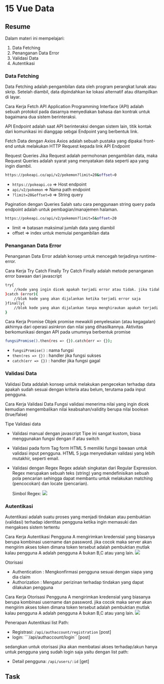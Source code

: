 # 15 Vue Data
## Resume

Dalam materi ini mempelajari:
1. Data Fetching
2. Penanganan Data Error
3. Validasi Data
4. Autentikasi

### Data Fetching
Data Fetching adalah pengambilan data oleh program perangkat lunak atau skrip. Setelah diambil, data dipindahkan ke lokasi alternatif atau ditampilkan di layar.

Cara Kerja Fetch API
Application Programming Interface (API) adalah sebuah protokol pada dasarnya menyediakan bahasa dan kontrak untuk bagaimana dua sistem berinteraksi.

API Endpoint adalah saat API berinteraksi dengan sistem lain, titik kontak dari komunikasi ini dianggap sebgai Endpoint yang berbentuk link.

Fetch Data dengan Axios
Axios adalah sebuah pustaka yang dipakai front-end untuk melakukan HTTP Request kepada link API Endpoint

Request Queries
Jika Request adalah permohonan pengambilan data, maka Request Queries adalah syarat yang menyatakan data seperti apa yang ingin diambil.
```bash
https://pokeapi.co/api/v2/pokemon?limit=20&offset=0
```
 - ```https://pokeapi.co``` => Host endpoint
 - ```api/v2/pokemon``` => Nama path endpoint
 - ```?limit=20&offset=0``` => String query

Pagination dengan Queries
Salah satu cara penggunaan string query pada endpoint adalah untuk pembagian/manajemen halaman.
```bash
https://pokeapi.co/api/v2/pokemon?limit=5&offset=20
```
 - limit => batasan maksimal jumlah data yang diambil
 - offset => index untuk memulai pengambilan data

### Penanganan Data Error
Penanganan Data Error adalah konsep untuk mencegah terjadinya runtime-error.

Cara Kerja Try Catch Finally
Try Catch Finally adalah metode penanganan error bawaan dari javascript
```bash
try{
    //kode yang ingin dicek apakah terjadi error atau tidak. jika tidak, maka blok kode ini akan dijalankan sampai selesai. jika error tidak jadi dijalankan sama sekali
}catch (error){
    //blok kode yang akan dijalankan ketika terjadi error saja
}finally{
    //blok kode yang akan dijalankan tanpa menghiraukan apakah terjadi error atau tidak
}
```

Cara Kerja Promise
Objek promise mewakili penyelesaian (atau kegagalan) akhirnya dari operasi asinkron dan nilai yang dihasilkannya. Aktivitas berkomunikasi dengan API pada umumnya berbentuk promise
```bash
fungsiPromise().then(res => {}).catch(err => {});
```
 - ```fungsiPromise()``` : nama fungsi
 - ```then(res => {})``` : handler jika fungsi sukses
 - ```catch(err => {})``` : handler jika fungsi gagal
 
### Validasi Data
Validasi Data addalah konsep untuk melakukan pengecekan terhadap data apakah sudah sesuai dengan kriteria atau belum, terutama pada input pengguna.

Cara Kerja Validasi Data
Fungsi validasi menerima nilai yang ingin dicek kemudian mengembalikan nilai keabsahan/validity berupa nilai boolean (true/false)

Tipe Validasi data
- Validasi manual dengan javascript
  Tipe ini sangat kustom, biasa menggunakan fungsi dengan if atau switch
- Validasi pada form
  Tag form HTML 5 memiliki fungsi bawaan untuk validasi input pengguna. HTML 5 juga menyediakan validasi yang lebih mutakhir, seperti email.
- Validasi dengan Regex
  Regex adalah singkatan dari Regular Expression. Regex merupakan sebuah teks (string) yang mendefinisikan sebuah pola pencarian sehingga dapat membantu untuk melakukan matching (pencocokan) dan locate (pencarian).

  Simbol Regex:
  ![](https://drive.google.com/uc?export=view&id=1aCP_cM8BKGQML4fn3T9Ilc6_Zay3FYN1)

### Autentikasi
Autentikasi adalah suatu proses yang menjadi tindakan atau pembuktian (validasi)
terhadap identitas pengguna ketika ingin memasuki dan mengakses sistem tertentu

Cara Kerja Autentikasi
Pengguna A mengirimkan kredensial yang biasanya berupa kombinasi username dan password. jika cocok maka server akan mengirim akses token dimana token tersebut adalah pembuktian mutlak kalau pengguna A adalah pengguna A bukan B,C atau yang lain.
![](https://drive.google.com/uc?export=view&id=1bna-ebuaycObCQKRGjPs_YQpP-DWsjS_)

Otorisasi
- Authentication : Mengkonfirmasi pengguna sesuai dengan siapa yang dia claim
- Authorization : Mengatur perizinan terhadap tindakan yang dapat dilakukan pengguna

Cara Kerja Otorisasi
Pengguna A mengirimkan kredensial yang biasanya berupa kombinasi username dan password. jika cocok maka server akan mengirim akses token dimana token tersebut adalah pembuktian mutlak kalau pengguna A adalah pengguna A bukan B,C atau yang lain.
![](https://drive.google.com/uc?export=view&id=1TVAnAc_pty0o4GRKKip7UBM-OJDXTmEK)

Penerapan Autentikasi
list Path:
- Registrasi: ```/api/authaccount/registration``` [post]
- login: ```/api/authaccount/login`` [post]

sedangkan untuk otorisasi jika akan membatasi akses terhadap/akun hanya untuk pengguna yang sudah login saja yaitu dengan list path:
- Detail pengguna: ```/api/users/:id``` [get]

## Task
